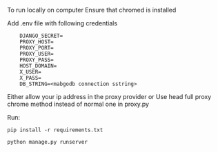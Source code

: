 To run locally on computer Ensure that chromed is installed

Add .env file with following credentials

```
	DJANGO_SECRET=
	PROXY_HOST=
	PROXY_PORT=
	PROXY_USER=
	PROXY_PASS=
	HOST_DOMAIN=
	X_USER=
	X_PASS=
	DB_STRING=<mabgodb connection sstring>
```

Either allow your ip address in the proxy provider or Use head full proxy chrome method instead of normal one in proxy.py

Run:

`pip install -r requirements.txt`

`python manage.py runserver`
